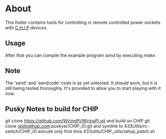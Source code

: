 # About

This folder contains tools for controlling rc remote controlled power sockets
with [C.H.I.P](getchip.com) devices.


## Usage

After that you can compile the example program *send* by executing *make*. 

## Note
The 'send' and 'sendcode' code is as yet untested.  It _should_ work, but it is still being tested thoroughly.  It's provided to allow you to start playing with it now.


## Pusky Notes to build for CHIP

git clone https://github.com/WiringPi/WiringPi.git  and build on CHIP
git clone git@github.com:puskyer/CHIP_IO.git and symlink to 433Utils/rc-switch/CHIP_IO
exicute only first time 433utils/CHIP_utils/setup_patch.sh
